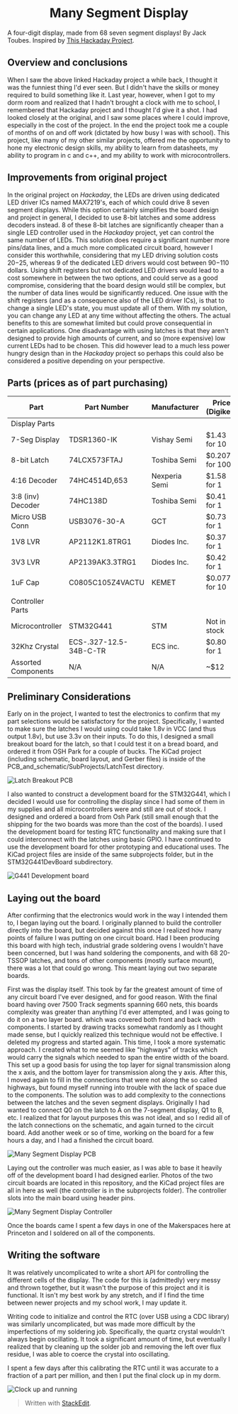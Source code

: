 # <center>Many Segment Display</center>
A four-digit display, made from 68 seven segment displays! By Jack Toubes. Inspired by [This Hackaday Project](https://hackaday.io/project/169632-7-segment-display-array-clock).

## Overview and conclusions
When I saw the above linked Hackaday project a while back, I thought it was the funniest thing I'd ever seen. But I didn't have the skills or money required to build something like it. Last year, however, when I got to my dorm room and realized that I hadn't brought a clock with me to school, I remembered that Hackaday project and I thought I'd give it a shot. I had looked closely at the original, and I saw some places where I could improve, especially in the cost of the project. In the end the project took me a couple of months of on and off work (dictated by how busy I was with school). This project, like many of my other similar projects, offered me the opportunity to hone my electronic design skills, my ability to learn from datasheets, my ability to program in c and c++, and my ability to work with microcontrollers.

## Improvements from original project
In the original project on *Hackaday*, the LEDs are driven using dedicated LED driver ICs named MAX7219's, each of which could drive 8 seven segment displays. While this option certainly simplifies the board design and project in general, I decided to use 8-bit latches and some address decoders instead. 8 of these 8-bit latches are significantly cheaper than a single LED controller used in the *Hackaday* project, yet can control the same number of LEDs. This solution does require a significant number more pins/data lines, and a much more complicated circuit board, however I consider this worthwhile, considering that my LED driving solution costs $20-$25, whereas 9 of the dedicated LED drivers would cost between $90-$110 dollars. Using shift registers but not dedicated LED drivers would lead to a cost somewhere in between the two options, and could serve as a good compromise, considering that the board design would still be complex, but the number of data lines would be significantly reduced. One issue with the shift registers (and as a consequence also of the LED driver ICs), is that to change a single LED's state, you must update all of them. With my solution, you can change any LED at any time without affecting the others. The actual benefits to this are somewhat limited but could prove consequential in certain applications. One disadvantage with using latches is that they aren't designed to provide high amounts of current, and so (more expensive) low current LEDs had to be chosen. This did however lead to a much less power hungry design than in the *Hackaday* project so perhaps this could also be considered a positive depending on your perspective.

## Parts (prices as of part purchasing)

| Part | Part Number | Manufacturer | Price (Digikey) |  link | Price (Mouser) | link | Quantity |
|--|--|--|--|--|--|--|--|
|Display Parts
| 7-Seg Display | TDSR1360-IK | Vishay Semi | $1.43 for 10 | [Digikey](https://www.digikey.com/en/products/detail/vishay-semiconductor-opto-division/TDSR1360-IK/4074625?s=N4IgTCBcDaIOwA4C0AVAIgZQEoEYDMAbAAxICSA0iALoC%2bQA)| $1.29 for 10 | [Mouser](https://www.mouser.com/ProductDetail/Vishay-Semiconductors/TDSR1360-IK?qs=5csRq1wdUj5b9hoSL0MeOw%3D%3D) | 68+
| 8-bit Latch | 74LCX573FTAJ | Toshiba Semi | $0.207 for 100 | [Digikey](https://www.digikey.com/en/products/detail/toshiba-semiconductor-and-storage/74LCX573FT-AJ/7394038?s=N4IgTCBcDaIOwBYAyBhAGgVjgZgGIBUAKAQQCkBKEAXQF8g)| $0.209 for 100 | [Mouser](https://www.mouser.com/ProductDetail/Toshiba/74LCX573FTAJ?qs=HXFqYaX1Q2ziMe06wbpr9A%3D%3D) | 68+
| 4:16 Decoder | 74HC4514D,653 | Nexperia Semi | $1.58 for 1 | [Digikey](https://www.digikey.com/en/products/detail/nexperia-usa-inc/74HC4514D-653/1230450)| $1.58 for 1 | [Mouser](https://www.mouser.com/ProductDetail/Nexperia/74HC4514D653?qs=P62ublwmbi%252Bpl7vJN0RpAQ%3D%3D) | 5+
| 3:8 (inv) Decoder | 74HC138D | Toshiba Semi | $0.41 for 1 | [Digikey](https://www.digikey.com/en/products/detail/toshiba-semiconductor-and-storage/74HC138D/5879983)| $0.41 for 1 | [Mouser](https://www.mouser.com/ProductDetail/Toshiba/74HC138DBJ?qs=sGAEpiMZZMsyYdr3R27aVzR9lUdn91FlizOQe6UfcVY%3D) | 1+
| Micro USB Conn | USB3076-30-A | GCT | $0.73 for 1 | [Digikey](https://www.digikey.com/en/products/detail/gct/USB3076-30-A/9859635)| $0.70 for 1 | [Mouser](https://www.mouser.com/ProductDetail/GCT/USB3076-30-A?qs=sGAEpiMZZMv0NwlthflBi%2FFq8vjDHSW5SIbIh%2F36DKc%3D) | 1+
| 1V8 LVR | AP2112K1.8TRG1 | Diodes Inc. | $0.37 for 1 | [Digikey](https://www.digikey.com/en/products/detail/diodes-incorporated/AP2112K-1-8TRG1/4470745)| $0.37 for 1 | [Mouser](https://www.mouser.com/ProductDetail/Diodes-Incorporated/AP2112K-18TRG1?qs=x6A8l6qLYDBx1xhw8AX2cw%3D%3D) | 4+
| 3V3 LVR | AP2139AK3.3TRG1 | Diodes Inc. | $0.42 for 1 | [Digikey](https://www.digikey.com/en/products/detail/diodes-incorporated/AP2139AK-3-3TRG1/4470806)| $0.42 for 1 | [Mouser](https://www.mouser.com/ProductDetail/Diodes-Incorporated/AP2139AK-33TRG1?qs=x6A8l6qLYDAPOgDKaB%252BUdg%3D%3D) | 1+
| 1uF Cap | C0805C105Z4VACTU | KEMET | $0.077 for 10 | [Digikey](https://www.digikey.com/en/products/detail/kemet/C0805C105Z4VAC7800/2211782)| $0.046 for 10 | [Mouser](https://www.mouser.com/ProductDetail/KEMET/C0805C105Z4VACTU?qs=XSafd0xJmRINotKjOdb5hw%3D%3D) | 10+
| |
| Controller Parts |
|Microcontroller | STM32G441 | STM | Not in stock | [Digikey](https://www.digikey.com/en/products/detail/stmicroelectronics/STM32G441CBT6/10326710) | Not in stock | [Mouser](https://www.mouser.com/ProductDetail/STMicroelectronics/STM32G441CBY6TR?qs=BJlw7L4Cy798X5l%252BURHnLA%3D%3D) | 1+
|32Khz Crystal | ECS-.327-12.5-34B-C-TR | ECS inc. | $0.80 for 1 | [Digikey](https://www.digikey.com/en/products/detail/ecs-inc/ECS-327-12-5-34B-C-TR/3927328) | $0.80 for 1 | [Mouser](https://www.mouser.com/ProductDetail/ECS/ECS-.327-12.5-34B-C-TR?qs=wo4x%252BUeoG8VWo%2FRy18ZjoQ%3D%3D) | 1+
|Assorted Components | N/A | N/A | ~$12 | | ~$12 | |


## Preliminary Considerations

Early on in the project, I wanted to test the electronics to confirm that my part selections would be satisfactory for the project. Specifically, I wanted to make sure the latches I would using could take 1.8v in VCC (and thus output 1.8v), but use 3.3v on their inputs. To do this, I designed a small breakout board for the latch, so that I could test it on a bread board, and ordered it from OSH Park for a couple of bucks. The KiCad project (including schematic, board layout, and Gerber files) is inside of the PCB_and_schematic/SubProjects/LatchTest directory.

![Latch Breakout PCB](LatchBreakoutPCBImage.png)

I also wanted to construct a development board for the STM32G441, which I decided I would use for controlling the display since I had some of them in my supplies and all microcontrollers were and still are out of stock. I designed and ordered a board from Osh Park (still small enough that the shipping for the two boards was more than the cost of the boards). I used the development board for testing RTC functionality and making sure that I could interconnect with the latches using basic GPIO. I have continued to use the development board for other prototyping and educational uses. The KiCad project files are inside of the same subprojects folder, but in the STM32G441DevBoard subdirectory.

![G441 Development board](G441DevBoardPCBImage.png)

## Laying out the board
After confirming that the electronics would work in the way I intended them to, I began laying out the board. I originally planned to build the controller directly into the board, but decided against this once I realized how many points of failure I was putting on one circuit board. Had I been producing this board with high tech, industrial grade soldering ovens I wouldn't have been concerned, but I was hand soldering the components, and with 68 20-TSSOP latches, and tons of other components (mostly surface mount), there was a lot that could go wrong. This meant laying out two separate boards.

First was the display itself. This took by far the greatest amount of time of any circuit board I've ever designed, and for good reason. With the final board having over 7500 Track segments spanning 660 nets, this boards complexity was greater than anything I'd ever attempted, and I was going to do it on a two layer board. which was covered both front and back with components. I started by drawing tracks somewhat randomly as I thought made sense, but I quickly realized this technique would not be effective. I deleted my progress and started again. This time, I took a more systematic approach. I created what to me seemed like "highways" of tracks which would carry the signals which needed to span the entire width of the board. This set up a good basis for using the top layer for signal transmission along the x axis, and the bottom layer for transmission along the y axis. After this, I moved again to fill in the connections that were not along the so called highways, but found myself running into trouble with the lack of space due to the components. The solution was to add complexity to the connections between the latches and the seven segment displays. Originally I had wanted to connect Q0 on the latch to A on the 7-segment display, Q1 to B, etc. I realized that for layout purposes this was not ideal, and so I redid all of the latch connections on the schematic, and again turned to the circuit board. Add another week or so of time, working on the board for a few hours a day, and I had a finished the circuit board.

![Many Segment Display PCB](PCBImage.png)

Laying out the controller was much easier, as I was able to base it heavily off of the development board I had designed earlier. Photos of the two circuit boards are located in this repository, and the KiCad project files are all in here as well (the controller is in the subprojects folder). The controller slots into the main board using header pins.

![Many Segment Display Controller](ManySegmentDisplayController.png)

Once the boards came I spent a few days in one of the Makerspaces here at Princeton and I soldered on all of the components.

## Writing the software

It was relatively uncomplicated to write a short API for controlling the different cells of the display. The code for this is (admittedly) very messy and thrown together, but it wasn't the purpose of this project and it is functional. It isn't my best work by any stretch, and if I find the time between newer projects and my school work, I may update it.

Writing code to initialize and control the RTC (over USB using a CDC library) was similarly uncomplicated, but was made more difficult by the imperfections of my soldering job. Specifically, the quartz crystal wouldn't always begin oscillating. It took a significant amount of time, but eventually I realized that by cleaning up the solder job and removing the left over flux residue, I was able to coerce the crystal into oscillating.

I spent a few days after this calibrating the RTC until it was accurate to a fraction of a part per million, and then I put the final clock up in my dorm. 

![Clock up and running](Clock-In-Daytime.jpeg)

> Written with [StackEdit](https://stackedit.io/).
